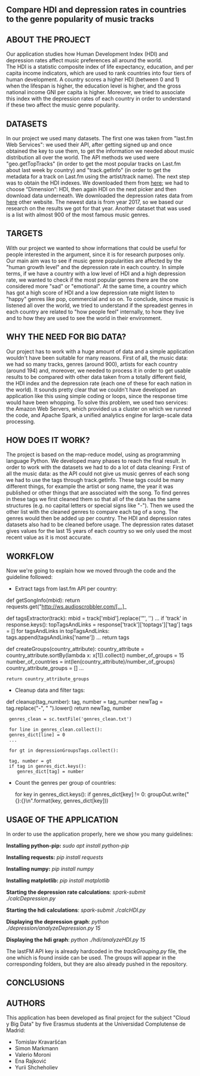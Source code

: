 ## Compare HDI and depression rates in countries to the genre popularity of music tracks


## ABOUT THE PROJECT
Our application studies how Human Development Index (HDI) and depression rates affect music preferences all around the world.  
The HDI is a statistic composite index of life expectancy, education, and per capita income indicators, which are used to rank countries into four tiers of human development. A country scores a higher HDI (between 0 and 1) when the lifespan is higher, the education level is higher, and the gross national income GNI per capita is higher. Moreover, we tried to associate this index with the depression rates of each country in order to understand if these two affect the music genre popularity.


## DATASETS
In our project we used many datasets. The first one was taken from "last.fm Web Services": we used their API, after getting signed up and once obtained the key to use them, to get the information we needed about music distribution all over the world. The API methods we used were "geo.getTopTracks" (in order to get the most popular tracks on Last.fm about last week by country) and "track.getInfo" (in order to get the metadata for a track on Last.fm using the artist/track name).
The next step was to obtain the HDI indexes. We downloaded them from [here](http://hdr.undp.org/en/data); we had to choose “Dimension”: HDI, then again HDI on the next picker and then download data underneath.
We downloaded the depression rates data from [here](https://ourworldindata.org/mental-health) other website. The newest data is from year 2017, so we based our research on the results we got for that year.
Another dataset that was used is a list with almost 900 of the most famous music genres.


## TARGETS
With our project we wanted to show informations that could be useful for people interested in the argument, since it is for research purposes only.
Our main aim was to see if music genre popularities are affected by the "human growth level" and the depression rate in each country. In simple terms, if we have a country with a low level of HDI and a high depression rate, we wanted to check if the most popular genres there are the one considered more "sad" or "emotional". At the same time, a country which has got a high score of HDI and a low depression rate might listen to "happy" genres like pop, commercial and so on.
To conclude, since music is listened all over the world, we tried to understand if the spreadest genres in each country are related to "how people feel" internally, to how they live and to how they are used to see the world in their environment.



## WHY THE NEED FOR BIG DATA?
Our project has to work with a huge amount of data and a simple application wouldn't have been suitable for many reasons.
First of all, the music data: we had so many tracks, genres (around 900), artists for each country (around 194) and, moreover, we needed to process it in order to get usable results to be compared with other data taken from a totally different field, the HDI index and the depression rate (each one of these for each nation in the world). It sounds pretty clear that we couldn't have developed an application like this using simple coding or loops, since the response time would have been whopping.
To solve this problem, we used two services: the Amazon Web Servers, which provided us a cluster on which we runned the code, and Apache Spark, a unified analytics engine for large-scale data processing.


## HOW DOES IT WORK?
The project is based on the map-reduce model, using as programming language Python. We developed many phases to reach the final result. 
In order to work with the datasets we had to do a lot of data cleaning:
First of all the music data: as the API could not give us music genres of each song we had to use the tags through track.getInfo. These tags could be many different things, for example the artist or song name, the year it was published or other things that are associated with the song. To find genres in these tags we first cleaned them so that all of the data has the same structures (e.g. no capital letters or special signs like "-"). Then we used the other list with the cleaned genres to compare each tag of a song. The genres would then be added up per country. 
The HDI and depression rates datasets also had to be cleaned before usage. The depression rates dataset gives values for the last 15 years of each country so we only used the most recent value as it is most accurate.

## WORKFLOW
Now we're going to explain how we moved through the code and the guideline followed:
- Extract tags from last.fm API per country:
              
def getSongInfo(mbid):
    return requests.get("http://ws.audioscrobbler.com/[...]_
                
                
def tagsExtractor(track):
    mbid = track['mbid'].replace('"', '')
    ...
    if 'track' in response.keys():
       topTagsAndLinks = response['track']['toptags']['tag']
       tags = []
       for tagsAndLinks in topTagsAndLinks:
           tags.append(tagsAndLinks['name'])
           ...
       return tags
                  
              
def createGroups(country_attribute):
    country_attribute = country_attribute.sortBy(lambda x: x[1]).collect()
    number_of_groups = 15
    number_of_countries = int(len(country_attribute)/number_of_groups)
    country_attribute_groups = []
    ... 

    return country_attribute_groups
                   
                   
 - Cleanup data and filter tags:
 
 def cleanup(tag_number):
     tag, number = tag_number
     newTag = tag.replace("-", " ").lower()
     return newTag, number
                   
                   
     genres_clean = sc.textFile('genres_clean.txt')

     for line in genres_clean.collect():
     genres_dict[line] = 0
     ...

     for gt in depressionGroupsTags.collect():

     tag, number = gt
     if tag in genres_dict.keys():
        genres_dict[tag] = number
                   
                   
- Count the genres per group of countries:

   for key in genres_dict.keys():
       if genres_dict[key] != 0:
          groupOut.write("{}:{}\n".format(key, genres_dict[key]))
 

## USAGE OF THE APPLICATION
In order to use the application properly, here we show you many guidelines:

**Installing python-pip:**
    _sudo apt install python-pip_

**Installing requests:**
    _pip install requests_

**Installing numpy:**
    _pip install numpy_

**Installing matplotlib:**
    _pip install matplotlib_

**Starting the depression rate calculations**:
    _spark-submit ./calcDepression.py_

**Starting the hdi calculations**:
    _spark-submit ./calcHDI.py_

**Displaying the depression graph**:
    _python ./depression/analyzeDepression.py 15_

**Displaying the hdi graph**:
    _python ./hdi/analyzeHDI.py 15_

The lastFM API key is already hardcoded in the _trackGrouping.py_ file, the one  which is found inside can be used.
The groups will appear in the corresponding folders, but they are also already pushed in the repository.
 
 
                 
## CONCLUSIONS                  





## AUTHORS
This application has been developed as final project for the subject "Cloud y Big Data" by five Erasmus students at the Universidad Complutense de Madrid:
- Tomislav Kravaršćan
- Simon Markmann
- Valerio Moroni
- Ena Rajković
- Yurii Shcheholiev

